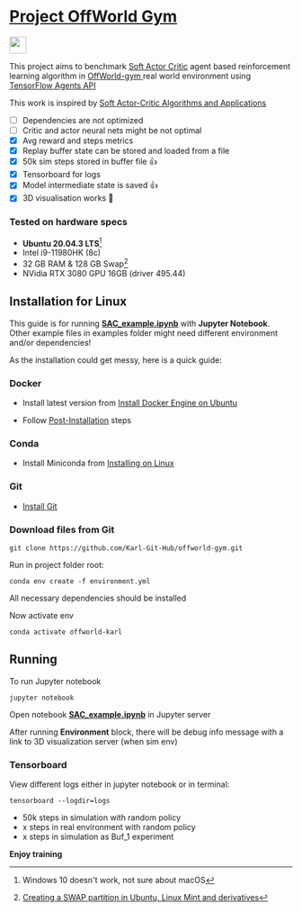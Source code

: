 # [Project OffWorld Gym](README-offworld.md)

<img height="30" src="https://www.gstatic.com/devrel-devsite/prod/v8fd805b581ccd4ea25bb3c9d6fd75d38ac1dfcb55016a4d660f139190a81898b/tensorflow/images/lockup.svg"/>

This project aims to benchmark [Soft Actor Critic](https://arxiv.org/abs/1812.05905) agent based reinforcement learning algorithm in [OffWorld-gym ](https://gym.offworld.ai/) 
real world environment using [TensorFlow Agents API](https://www.tensorflow.org/agents/api_docs/python/tf_agents/agents/SacAgent) 

This work is inspired by [Soft Actor-Critic Algorithms and Applications](https://sites.google.com/view/sac-and-applications/)


- [ ] Dependencies are not optimized
- [ ] Critic and actor neural nets might be not optimal
- [x] Avg reward and steps metrics
- [x] Replay buffer state can be stored and loaded from a file
- [x] 50k sim steps stored in buffer file :+1:
- [x] Tensorboard for logs
- [x] Model intermediate state is saved :+1:
- [x] 3D visualisation works :tada:
### Tested on hardware specs

- **Ubuntu 20.04.3 LTS**[^1] 
- Intel i9-11980HK (8c)
- 32 GB RAM & 128 GB Swap[^2] 
- NVidia RTX 3080 GPU 16GB (driver 495.44)

[^1]: Windows 10 doesn't work, not sure about macOS

[^2]: [Creating a SWAP partition in Ubuntu, Linux Mint and derivatives](https://itectec.com/ubuntu/ubuntu-fallocate-fallocate-failed-text-file-busy-in-ubuntu-17-04/)
## Installation for Linux

This guide is for running **[SAC_example.ipynb](SAC_example.ipynb)** with **Jupyter Notebook**. Other example files in examples folder might need different environment and/or dependencies!

As the installation could get messy, here is a quick guide:

### Docker

- Install latest version from [Install Docker Engine on Ubuntu](https://docs.docker.com/engine/install/ubuntu/)

- Follow [Post-Installation](https://docs.docker.com/engine/install/linux-postinstall/) steps

### Conda

- Install Miniconda from [Installing on Linux](https://docs.conda.io/projects/conda/en/latest/user-guide/install/linux.html)

### Git

- [Install Git](https://github.com/git-guides/install-git#install-git-on-linux) 

### Download files from Git

`git clone https://github.com/Karl-Git-Hub/offworld-gym.git`

Run in project folder root:

`conda env create -f environment.yml`

All necessary dependencies should be installed

Now activate env

`conda activate offworld-karl`

## Running

To run Jupyter notebook

`jupyter notebook`

Open notebook **[SAC_example.ipynb](SAC_example.ipynb)** in Jupyter server

After running **Environment** block, there will be debug info message with a link to 3D visualization server (when sim env)

### Tensorboard

View different logs either in jupyter notebook or in terminal:

`tensorboard --logdir=logs`

- 50k steps in simulation with random policy
- x steps in real environment with random policy
- x steps in simulation as Buf_1 experiment

**Enjoy training**